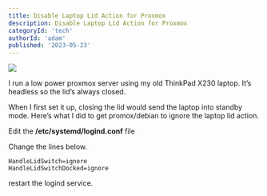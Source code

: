```yaml
---
title: Disable Laptop Lid Action for Proxmox 
description: Disable Laptop Lid Action for Proxmox
categoryId: 'tech'
authorId: 'adam'
published: '2023-05-23'
---
```


![](https://cloud7.news/wp-content/uploads/2020/11/Proxmox-reveals-Proxmox-Backup-Server.jpg)

I run a low power proxmox server using my old ThinkPad X230 laptop. It’s headless so the lid’s always closed.



When I first set it up, closing the lid would send the laptop into standby mode. Here’s what I did to get promox/debian to ignore the laptop lid action.



Edit the **/etc/systemd/logind.conf** file



Change the lines below.



```
HandleLidSwitch=ignore
HandleLidSwitchDocked=ignore
```



restart the logind service.
